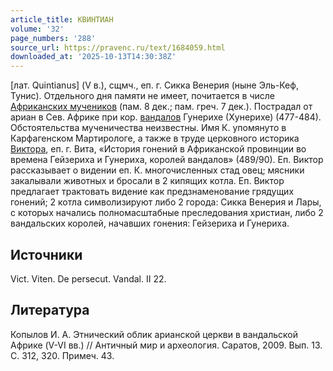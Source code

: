 ```yaml
---
article_title: КВИНТИАН
volume: '32'
page_numbers: '288'
source_url: https://pravenc.ru/text/1684059.html
downloaded_at: '2025-10-13T14:30:38Z'
---
```


[лат. Quintianus] (V в.), сщмч., еп. г. Сикка Венерия (ныне Эль-Кеф, Тунис). Отдельного дня памяти не имеет, почитается в числе [Африканских мучеников](<https://pravenc.ru/text/Африканских мучеников.html>) (пам. 8 дек.; пам. греч. 7 дек.). Пострадал от ариан в Сев. Африке при кор. [вандалов](https://pravenc.ru/text/Вандалы.html) Гунерихе (Хунерихе) (477-484). Обстоятельства мученичества неизвестны. Имя К. упомянуто в Карфагенском Мартирологе, а также в труде церковного историка [Виктора](https://pravenc.ru/text/Виктор.html), еп. г. Вита, «История гонений в Африканской провинции во времена Гейзериха и Гунериха, королей вандалов» (489/90). Еп. Виктор рассказывает о видении еп. К. многочисленных стад овец; мясники закалывали животных и бросали в 2 кипящих котла. Еп. Виктор предлагает трактовать видение как предзнаменование грядущих гонений; 2 котла символизируют либо 2 города: Сикка Венерия и Лары, с которых начались полномасштабные преследования христиан, либо 2 вандальских королей, начавших гонения: Гейзериха и Гунериха.

## Источники

Vict. Viten. De persecut. Vandal. II 22.

## Литература

Копылов И. А. Этнический облик арианской церкви в вандальской Африке (V-VI вв.) // Античный мир и археология. Саратов, 2009. Вып. 13. С. 312, 320. Примеч. 43.
